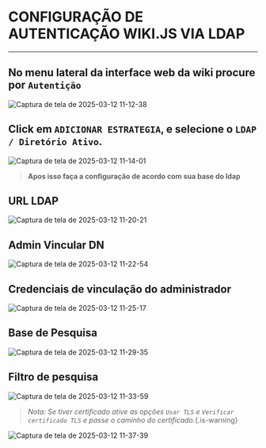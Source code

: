 # CONFIGURAÇÃO DE AUTENTICAÇÃO WIKI.JS VIA LDAP
---
## No menu lateral da interface web da wiki procure por `Autentição`

![Captura de tela de 2025-03-12 11-12-38](https://github.com/user-attachments/assets/361134a4-6a06-4047-a5e3-f99cd5409a48)

## Click em `ADICIONAR ESTRATEGIA`, e selecione o `LDAP / Diretório Ativo`.

![Captura de tela de 2025-03-12 11-14-01](https://github.com/user-attachments/assets/01e13076-624a-4342-bfa0-af7ba1f82b39)

> **Apos isso faça a configuração de acordo com sua base do ldap**

## URL LDAP

![Captura de tela de 2025-03-12 11-20-21](https://github.com/user-attachments/assets/437fd8b3-7a14-4e8b-8467-708e9ff98c05)

## Admin Vincular DN

![Captura de tela de 2025-03-12 11-22-54](https://github.com/user-attachments/assets/7af9b3c4-ebbd-442d-90a6-4e1b6ccbf385)

## Credenciais de vinculação do administrador

![Captura de tela de 2025-03-12 11-25-17](https://github.com/user-attachments/assets/80a7cf61-3ea2-4d14-896c-4a9113008354)

## Base de Pesquisa

![Captura de tela de 2025-03-12 11-29-35](https://github.com/user-attachments/assets/084b53fe-7d40-4e07-9855-1ced5ca530c2)

## Filtro de pesquisa

![Captura de tela de 2025-03-12 11-33-59](https://github.com/user-attachments/assets/0bb508ea-1509-47cf-b15d-4bd91f5ad367)

> *Nota: Se tiver certificado ative as opções `Usar TLS` e `Verificar certificado TLS` e passe o caminho do certificado.*{.is-warning}

![Captura de tela de 2025-03-12 11-37-39](https://github.com/user-attachments/assets/dc50d319-3266-4b37-856e-72caa36c80af)
